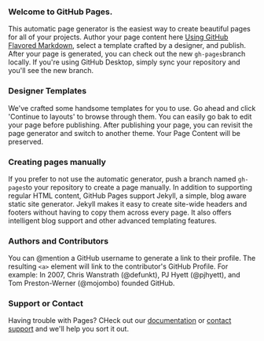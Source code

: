 ### Welcome to GitHub Pages.
This automatic page generator is the easiest way to create beautiful pages for all of your projects. Author your page content here [Using GitHub Flavored Markdown](https://guides.github.com/features/mastering-markdown/), select a template crafted by a designer, and publish. After your page is generated, you can check out the new `gh-pages`branch locally. If you're using GitHub Desktop, simply sync your repository and you'll see the new branch.

### Designer Templates
We've crafted some handsome templates for you to use. Go ahead and click 'Continue to layouts' to browse through them. You can easily go bak to edit your page before publishing. After publishing your page, you can revisit the page generator and switch to another theme. Your Page Content will be preserved.

### Creating pages manually
If you prefer to not use the automatic generator, push a branch named `gh-pages`to your repository to create a page manually. In addition to supporting regular HTML content, GitHub Pages support Jekyll, a simple, blog aware static site generator. Jekyll makes it easy to create site-wide headers and footers without having to copy them across every page. It also offers intelligent blog support and other advanced templating features.

### Authors and Contributors
You can @mention a GitHub username to generate a link to their profile. The resulting `<a>` element will link to the contributor's GitHub Profile. For example: In 2007, Chris Wanstrath (@defunkt), PJ Hyett (@pjhyett), and Tom Preston-Werner (@mojombo) founded GitHub.

### Support or Contact
Having trouble with Pages? CHeck out our [documentation](https://help.github.com/pages) or [contact support](https://github.com/contact) and we'll help you sort it out.

